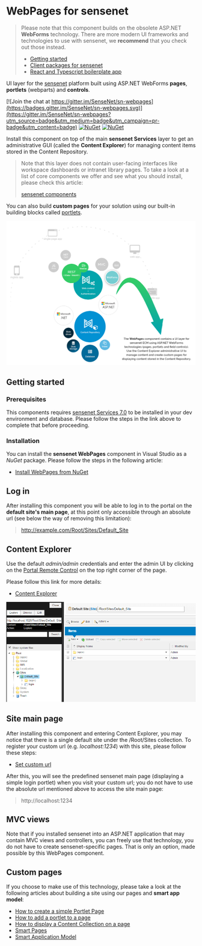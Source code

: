 # WebPages for sensenet

> Please note that this component builds on the obsolete ASP.NET **WebForms** technology. There are more modern UI frameworks and technologies to use with sensenet, we **recommend** that you check out those instead.
> 
> - [Getting started](https://community.sensenet.com/docs/getting-started/)
> - [Client packages for sensenet](https://github.com/SenseNet/sn-client)
> - [React and Typescript boilerplate app](https://github.com/SenseNet/sn-react-typescript-boilerplate) 

UI layer for the [sensenet](https://github.com/SenseNet/sensenet) platform built using ASP.NET WebForms **pages**, **portlets** (webparts) and **controls**.

[![Join the chat at https://gitter.im/SenseNet/sn-webpages](https://badges.gitter.im/SenseNet/sn-webpages.svg)](https://gitter.im/SenseNet/sn-webpages?utm_source=badge&utm_medium=badge&utm_campaign=pr-badge&utm_content=badge)
[![NuGet](https://img.shields.io/nuget/v/SenseNet.WebPages.Install.svg)](https://www.nuget.org/packages/SenseNet.WebPages.Install)
[![NuGet](https://img.shields.io/nuget/v/SenseNet.WebPages.svg)](https://www.nuget.org/packages/SenseNet.WebPages)

Install this component on top of the main **sensenet Services** layer to get an administrative GUI (called the **Content Explorer**) for managing content items stored in the Content Repository.

> Note that this layer does not contain user-facing interfaces like workspace dashboards or intranet library pages. To take a look at a list of core components we offer and see what you should install, please check this article:
>
> [sensenet components](https://github.com/SenseNet/sensenet/blob/master/docs/sensenet-components.md)

You can also build **custom pages** for your solution using our built-in building blocks called [portlets](http://wiki.sensenet.com/Portlet).

![WebPages component](https://raw.githubusercontent.com/SenseNet/sn-resources/master/images/sn-components/sn-components_webforms.png)

## Getting started
### Prerequisites
This components requires [sensenet Services 7.0](https://github.com/SenseNet/sensenet) to be installed in your dev environment and database. Please follow the steps in the link above to complete that before proceeding.

### Installation
You can install the **sensenet WebPages** component in Visual Studio as a *NuGet* package. Please follow the steps in the following article:

- [Install WebPages from NuGet](/docs/install-webpages-from-nuget.md)

<a name="LogIn"></a>
## Log in
After installing this component you will be able to log in to the portal on the **default site's main page**, at this point only accessible through an absolute url (see below the way of removing this limitation):

> http://example.com/Root/Sites/Default_Site

## Content Explorer
Use the default *admin/admin* credentials and enter the admin UI by clicking on the [Portal Remote Control](http://wiki.sensenet.com/Portal_Remote_Control) on the top right corner of the page.

Please follow this link for more details:
- [Content Explorer](http://wiki.sensenet.com/Content_Explorer)

![Content Explorer](https://raw.githubusercontent.com/SenseNet/sn-resources/master/images/sn-screenshots/sn-content-explorer.png)

## Site main page
After installing this component and entering Content Explorer, you may notice that there is a single default  site under the /Root/Sites collection. To register your custom url (e.g. *localhost:1234*) with this site, please follow these steps:

- [Set custom url](http://wiki.sensenet.com/How_to_change_url_and_authentication_settings#Steps_for_configuring_URLs_on_the_portal)

After this, you will see the predefined sensenet main page (displaying a simple login portlet) when you visit your custom url; you do not have to use the absolute url mentioned above to access the site main page:

> http://localhost:1234

## MVC views
Note that if you installed sensenet into an ASP.NET application that may contain MVC views and controllers, you can freely use that technology, you do not have to create sensenet-specific pages. That is only an option, made possible by this WebPages component.

## Custom pages
If you choose to make use of this technology, please take a look at the following articles about building a site using our pages and **smart app model**:

- [How to create a simple Portlet Page](http://wiki.sensenet.com/How_to_create_a_simple_Portlet_Page)
- [How to add a portlet to a page](http://wiki.sensenet.com/How_to_add_a_portlet_to_a_page)
- [How to display a Content Collection on a page](http://wiki.sensenet.com/How_to_display_a_Content_Collection_on_a_page)
- [Smart Pages](http://wiki.sensenet.com/Smart_Pages)
- [Smart Application Model](http://wiki.sensenet.com/Smart_Application_Model)
